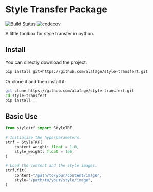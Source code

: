 # Style Transfer Package

[![Build Status](https://travis-ci.com/alafage/style-transfert.svg?branch=master)](https://travis-ci.com/alafage/style-transfert)
[![codecov](https://codecov.io/gh/alafage/style-transfert/branch/master/graph/badge.svg)](https://codecov.io/gh/alafage/style-transfert)

A little toolbox for style transfer in python.

## Install

You can directly download the project:

```sh
pip install git+https://github.com/alafage/style-transfert.git
```

Or clone it and then install it:

```sh
git clone https://github.com/alafage/style-transfert.git
cd style-transfert
pip install .
```

## Basic Use

```python
from styletrf import StyleTRF

# Initialize the hyperparameters.
strf = StyleTRF(
    content_weight: float = 1.0,
    style_weight: float = 1e6,
)

# Load the content and the style images.
strf.fit(
    content="/path/to/your/content/image",
    style="/path/to/your/style/image",
)
```

